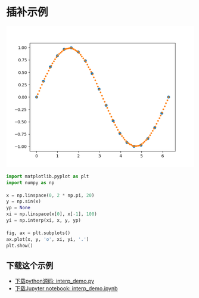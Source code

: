 # 插补示例

![插补示例图](/static/images/gallery/sphx_glr_interp_demo_001.png)

```python
import matplotlib.pyplot as plt
import numpy as np

x = np.linspace(0, 2 * np.pi, 20)
y = np.sin(x)
yp = None
xi = np.linspace(x[0], x[-1], 100)
yi = np.interp(xi, x, y, yp)

fig, ax = plt.subplots()
ax.plot(x, y, 'o', xi, yi, '.')
plt.show()
```

## 下载这个示例

- [下载python源码: interp_demo.py](https://matplotlib.org/_downloads/interp_demo.py)
- [下载Jupyter notebook: interp_demo.ipynb](https://matplotlib.org/_downloads/interp_demo.ipynb)